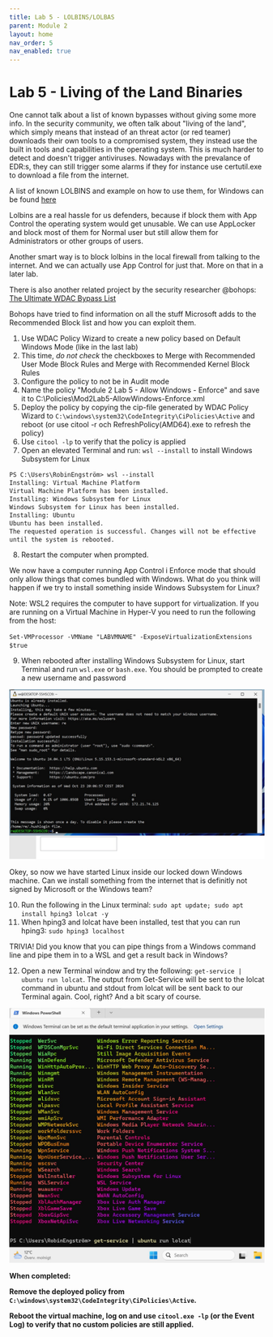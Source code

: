 ```yaml
---
title: Lab 5 - LOLBINS/LOLBAS
parent: Module 2
layout: home
nav_order: 5
nav_enabled: true
---
```



# Lab 5 - Living of the Land Binaries

One cannot talk about a list of known bypasses without giving some more info. 
In the security community, we often talk about "living of the land", which simply means that instead of an threat actor (or red teamer) downloads their own tools to a compromised system, they instead use the built in tools and capabilities in the operating system. This is much harder to detect and doesn't trigger antiviruses. Nowadays with the prevalance of EDR:s, they can still trigger some alarms if they for instance use certutil.exe to download a file from the internet.

A list of known LOLBINS and example on how to use them, for Windows can be found [here](https://lolbas-project.github.io/)

Lolbins are a real hassle for us defenders, because if block them with App Control the operating system would get unusable.
We can use AppLocker and block most of them for Normal user but still allow them for Administrators or other groups of users.

Another smart way is to block lolbins in the local firewall from talking to the internet. And we can actually use App Control for just that. More on that in a later lab.


There is also another related project by the security researcher @bohops: [The Ultimate WDAC Bypass List](https://github.com/bohops/UltimateWDACBypassList)

Bohops have tried to find information on all the stuff Microsoft adds to the Recommended Block list and how you can exploit them.


1. Use WDAC Policy Wizard to create a new policy based on Default Windows Mode (like in the last lab)
2. This time, *do not check* the checkboxes to Merge with Recommended User Mode Block Rules and Merge with Recommended Kernel Block Rules
3. Configure the policy to not be in Audit mode
4. Name the policy "Module 2 Lab 5 - Allow Windows - Enforce" and save it to C:\Policies\Mod2Lab5-AllowWindows-Enforce.xml
5. Deploy the policy by copying the cip-file generated by WDAC Policy Wizard to `C:\windows\system32\CodeIntegrity\CiPolicies\Active` and reboot (or use citool -r och RefreshPolicy(AMD64).exe to refresh the policy)
6. Use `citool -lp` to verify that the policy is applied
7. Open an elevated Terminal and run: `wsl --install` to install Windows Subsystem for Linux

```
PS C:\Users\RobinEngström> wsl --install
Installing: Virtual Machine Platform
Virtual Machine Platform has been installed.
Installing: Windows Subsystem for Linux
Windows Subsystem for Linux has been installed.
Installing: Ubuntu
Ubuntu has been installed.
The requested operation is successful. Changes will not be effective until the system is rebooted.
```

8. Restart the computer when prompted.

We now have a computer running App Control i Enforce mode that should only allow things that comes bundled with Windows. What do you think will happen if we try to install something inside Windows Subsystem for Linux?

Note: WSL2 requires the computer to have support for virtualization. If you are running on a Virtual Machine in Hyper-V you need to run the following from the host:

`Set-VMProcessor -VMName "LABVMNAME" -ExposeVirtualizationExtensions $true`

9. When rebooted after installing Windows Subsystem for Linux, start Terminal and run `wsl.exe` or `bash.exe`. You should be prompted to create a new username and password

![alt text](/img/mod2-lab5-img1.jpg)

Okey, so now we have started Linux inside our locked down Windows machine. Can we install something from the internet that is definitly not signed by Microsoft or the Windows team?

10. Run the following in the Linux terminal: `sudo apt update; sudo apt install hping3 lolcat -y`
11. When hping3 and lolcat have been installed, test that you can run hping3: `sudo hping3 localhost`

TRIVIA!
Did you know that you can pipe things from a Windows command line and pipe them in to a WSL and get a result back in Windows?

12. Open a new Terminal window and try the following: `get-service | ubuntu run lolcat`. The output from Get-Service will be sent to the lolcat command in ubuntu and stdout from lolcat will be sent back to our Terminal again. Cool, right? And a bit scary of course.

![alt text](/img/mod2-lab5-img2.jpg)


**When completed:**

**Remove the deployed policy from `C:\windows\system32\CodeIntegrity\CiPolicies\Active`.**

**Reboot the virtual machine, log on and use `citool.exe -lp` (or the Event Log) to verify that no custom policies are still applied.**